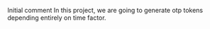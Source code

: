 Initial comment
In this project, we are going to generate otp tokens depending entirely on time factor.
